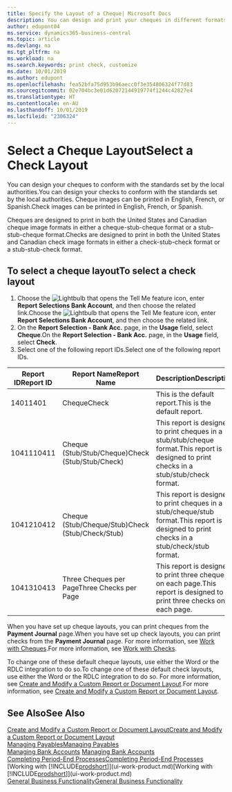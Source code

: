 ```yaml
---
title: Specify the Layout of a Cheque| Microsoft Docs
description: You can design and print your cheques in different formats to conform with standards.
author: edupont04
ms.service: dynamics365-business-central
ms.topic: article
ms.devlang: na
ms.tgt_pltfrm: na
ms.workload: na
ms.search.keywords: print check, customize
ms.date: 10/01/2019
ms.author: edupont
ms.openlocfilehash: fea52bfa75d953b96aecc0f3e354806324f77d83
ms.sourcegitcommit: 02e704bc3e01d62072144919774f1244c42827e4
ms.translationtype: HT
ms.contentlocale: en-AU
ms.lasthandoff: 10/01/2019
ms.locfileid: "2306324"
---
```

# <a name="select-a-check-layout"></a><span data-ttu-id="60161-103">Select a Cheque Layout</span><span class="sxs-lookup"><span data-stu-id="60161-103">Select a Check Layout</span></span>
<span data-ttu-id="60161-104">You can design your cheques to conform with the standards set by the local authorities.</span><span class="sxs-lookup"><span data-stu-id="60161-104">You can design your checks to conform with the standards set by the local authorities.</span></span> <span data-ttu-id="60161-105">Cheque images can be printed in English, French, or Spanish.</span><span class="sxs-lookup"><span data-stu-id="60161-105">Check images can be printed in English, French, or Spanish.</span></span>

<span data-ttu-id="60161-106">Cheques are designed to print in both the United States and Canadian cheque image formats in either a cheque-stub-cheque format or a stub-stub-cheque format.</span><span class="sxs-lookup"><span data-stu-id="60161-106">Checks are designed to print in both the United States and Canadian check image formats in either a check-stub-check format or a stub-stub-check format.</span></span>

## <a name="to-select-a-check-layout"></a><span data-ttu-id="60161-107">To select a cheque layout</span><span class="sxs-lookup"><span data-stu-id="60161-107">To select a check layout</span></span>
1. <span data-ttu-id="60161-108">Choose the ![Lightbulb that opens the Tell Me feature](media/ui-search/search_small.png "Tell me what you want to do") icon, enter **Report Selections Bank Account**, and then choose the related link.</span><span class="sxs-lookup"><span data-stu-id="60161-108">Choose the ![Lightbulb that opens the Tell Me feature](media/ui-search/search_small.png "Tell me what you want to do") icon, enter **Report Selections Bank Account**, and then choose the related link.</span></span>
2. <span data-ttu-id="60161-109">On the **Report Selection - Bank Acc.** page, in the **Usage** field, select **Cheque**.</span><span class="sxs-lookup"><span data-stu-id="60161-109">On the **Report Selection - Bank Acc.** page, in the **Usage** field, select **Check**.</span></span>
3. <span data-ttu-id="60161-110">Select one of the following report IDs.</span><span class="sxs-lookup"><span data-stu-id="60161-110">Select one of the following report IDs.</span></span>

| <span data-ttu-id="60161-111">Report ID</span><span class="sxs-lookup"><span data-stu-id="60161-111">Report ID</span></span> | <span data-ttu-id="60161-112">Report Name</span><span class="sxs-lookup"><span data-stu-id="60161-112">Report Name</span></span> | <span data-ttu-id="60161-113">Description</span><span class="sxs-lookup"><span data-stu-id="60161-113">Description</span></span> |
| --- | --- | --- |
| <span data-ttu-id="60161-114">1401</span><span class="sxs-lookup"><span data-stu-id="60161-114">1401</span></span> |<span data-ttu-id="60161-115">Cheque</span><span class="sxs-lookup"><span data-stu-id="60161-115">Check</span></span> |<span data-ttu-id="60161-116">This is the default report.</span><span class="sxs-lookup"><span data-stu-id="60161-116">This is the default report.</span></span> |
| <span data-ttu-id="60161-117">10411</span><span class="sxs-lookup"><span data-stu-id="60161-117">10411</span></span> |<span data-ttu-id="60161-118">Cheque (Stub/Stub/Cheque)</span><span class="sxs-lookup"><span data-stu-id="60161-118">Check (Stub/Stub/Check)</span></span> |<span data-ttu-id="60161-119">This report is designed to print cheques in a stub/stub/cheque format.</span><span class="sxs-lookup"><span data-stu-id="60161-119">This report is designed to print checks in a stub/stub/check format.</span></span> |
| <span data-ttu-id="60161-120">10412</span><span class="sxs-lookup"><span data-stu-id="60161-120">10412</span></span> |<span data-ttu-id="60161-121">Cheque (Stub/Cheque/Stub)</span><span class="sxs-lookup"><span data-stu-id="60161-121">Check (Stub/Check/Stub)</span></span> |<span data-ttu-id="60161-122">This report is designed to print cheques in a stub/cheque/stub format.</span><span class="sxs-lookup"><span data-stu-id="60161-122">This report is designed to print checks in a stub/check/stub format.</span></span> |
| <span data-ttu-id="60161-123">10413</span><span class="sxs-lookup"><span data-stu-id="60161-123">10413</span></span> |<span data-ttu-id="60161-124">Three Cheques per Page</span><span class="sxs-lookup"><span data-stu-id="60161-124">Three Checks per Page</span></span> |<span data-ttu-id="60161-125">This report is designed to print three cheques on each page.</span><span class="sxs-lookup"><span data-stu-id="60161-125">This report is designed to print three checks on each page.</span></span> |

<span data-ttu-id="60161-126">When you have set up cheque layouts, you can print cheques from the **Payment Journal** page.</span><span class="sxs-lookup"><span data-stu-id="60161-126">When you have set up check layouts, you can print checks from the **Payment Journal** page.</span></span> <span data-ttu-id="60161-127">For more information, see [Work with Cheques](payables-how-work-checks.md).</span><span class="sxs-lookup"><span data-stu-id="60161-127">For more information, see [Work with Checks](payables-how-work-checks.md).</span></span>

<span data-ttu-id="60161-128">To change one of these default cheque layouts, use either the Word or the RDLC integration to do so.</span><span class="sxs-lookup"><span data-stu-id="60161-128">To change one of these default check layouts, use either the Word or the RDLC integration to do so.</span></span> <span data-ttu-id="60161-129">For more information, see [Create and Modify a Custom Report or Document Layout](ui-how-create-custom-report-layout.md).</span><span class="sxs-lookup"><span data-stu-id="60161-129">For more information, see [Create and Modify a Custom Report or Document Layout](ui-how-create-custom-report-layout.md).</span></span>

## <a name="see-also"></a><span data-ttu-id="60161-130">See Also</span><span class="sxs-lookup"><span data-stu-id="60161-130">See Also</span></span>
[<span data-ttu-id="60161-131">Create and Modify a Custom Report or Document Layout</span><span class="sxs-lookup"><span data-stu-id="60161-131">Create and Modify a Custom Report or Document Layout</span></span>](ui-how-create-custom-report-layout.md)  
[<span data-ttu-id="60161-132">Managing Payables</span><span class="sxs-lookup"><span data-stu-id="60161-132">Managing Payables</span></span>](payables-manage-payables.md)  
<span data-ttu-id="60161-133">[Managing Bank Accounts](bank-manage-bank-accounts.md) </span><span class="sxs-lookup"><span data-stu-id="60161-133">[Managing Bank Accounts](bank-manage-bank-accounts.md) </span></span>  
[<span data-ttu-id="60161-134">Completing Period-End Processes</span><span class="sxs-lookup"><span data-stu-id="60161-134">Completing Period-End Processes</span></span>](year-how-complete-period-end-processes.md)  
<span data-ttu-id="60161-135">[Working with [!INCLUDE[prodshort](includes/prodshort.md)]](ui-work-product.md)</span><span class="sxs-lookup"><span data-stu-id="60161-135">[Working with [!INCLUDE[prodshort](includes/prodshort.md)]](ui-work-product.md)</span></span>  
[<span data-ttu-id="60161-136">General Business Functionality</span><span class="sxs-lookup"><span data-stu-id="60161-136">General Business Functionality</span></span>](ui-across-business-areas.md)
